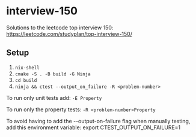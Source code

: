 # interview-150

Solutions to the leetcode top interview 150: https://leetcode.com/studyplan/top-interview-150/

## Setup
1. `nix-shell`
2. `cmake -S . -B build -G Ninja`
3. `cd build`
4. `ninja && ctest --output_on_failure -R <problem-number>`

To run only unit tests add:
`-E Property`

To run only the property tests:
`-R <problem-number>Property`

To avoid having to add the --output-on-failure flag when manually testing, add
this environment variable:
export CTEST_OUTPUT_ON_FAILURE=1
